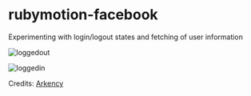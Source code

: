 rubymotion-facebook
===================

Experimenting with login/logout states and fetching of user information

![loggedout](http://i.imgur.com/WjACzkx.png)

![loggedin](http://i.imgur.com/KnY9Qzy.png)

Credits:
[Arkency](http://blog.arkency.com/2014/08/rubymotion-app-with-facebook-sdk/)
